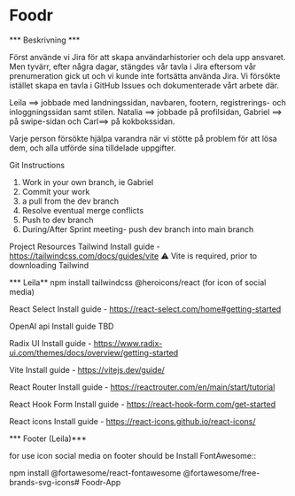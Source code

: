 # Foodr


 *** Beskrivning ***


Först använde vi Jira för att skapa användarhistorier och dela upp ansvaret. Men tyvärr, efter några dagar, stängdes vår tavla i Jira eftersom vår prenumeration gick ut och vi kunde inte fortsätta använda Jira. Vi försökte istället skapa en tavla i GitHub Issues och dokumenterade vårt arbete där.

Leila ==> jobbade med landningssidan, navbaren, footern, registrerings- och inloggningssidan samt stilen. Natalia ==> jobbade på profilsidan, Gabriel ==> på swipe-sidan och Carl==> på kokbokssidan.

Varje person försökte hjälpa varandra när vi stötte på problem för att lösa dem, och alla utförde sina tilldelade uppgifter.

Git Instructions

1. Work in your own branch, ie Gabriel
2. Commit your work
3.  a pull from the dev branch
4. Resolve eventual merge conflicts
5. Push to dev branch
6. During/After Sprint meeting- push dev branch into main branch







Project Resources
Tailwind
 Install guide - https://tailwindcss.com/docs/guides/vite
  ⚠ Vite is required, prior to downloading Tailwind

 *** Leila**
 npm install tailwindcss @heroicons/react (for icon of social media)


 React Select
 Install guide - https://react-select.com/home#getting-started 

OpenAI api
Install guide
TBD

Radix UI
Install guide - https://www.radix-ui.com/themes/docs/overview/getting-started

Vite
Install guide -  https://vitejs.dev/guide/

React Router
Install guide - https://reactrouter.com/en/main/start/tutorial

React Hook Form
Install guide - https://react-hook-form.com/get-started

React icons
Install guide - https://react-icons.github.io/react-icons/

*** Footer (Leila)***

for use icon social media on footer should be Install FontAwesome::

npm install @fortawesome/react-fontawesome @fortawesome/free-brands-svg-icons# Foodr-App
